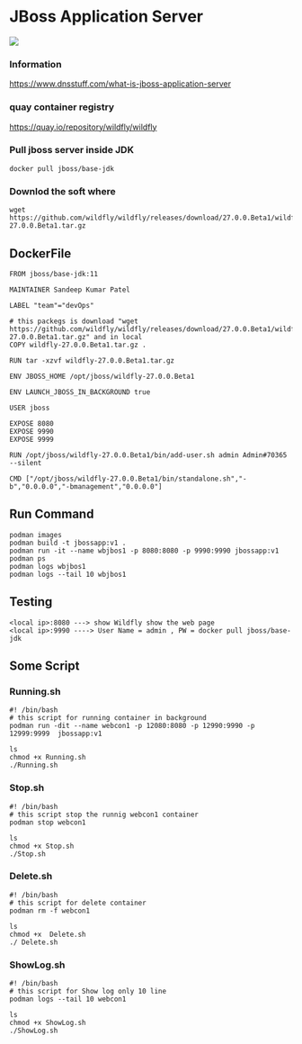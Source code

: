 # JBoss Application Server
![](https://www.endpointdev.com/blog/2017/07/jboss-456-to-wildfly-migration-tips/image-0.jpeg)
### Information
https://www.dnsstuff.com/what-is-jboss-application-server
### quay container registry
https://quay.io/repository/wildfly/wildfly
### Pull jboss server inside JDK  
```
docker pull jboss/base-jdk
```
### Downlod the soft where 
```
wget https://github.com/wildfly/wildfly/releases/download/27.0.0.Beta1/wildfly-27.0.0.Beta1.tar.gz
```

## DockerFile
```
FROM jboss/base-jdk:11

MAINTAINER Sandeep Kumar Patel

LABEL "team"="devOps"

# this packegs is download "wget https://github.com/wildfly/wildfly/releases/download/27.0.0.Beta1/wildfly-27.0.0.Beta1.tar.gz" and in local 
COPY wildfly-27.0.0.Beta1.tar.gz .

RUN tar -xzvf wildfly-27.0.0.Beta1.tar.gz

ENV JBOSS_HOME /opt/jboss/wildfly-27.0.0.Beta1

ENV LAUNCH_JBOSS_IN_BACKGROUND true

USER jboss

EXPOSE 8080
EXPOSE 9990
EXPOSE 9999

RUN /opt/jboss/wildfly-27.0.0.Beta1/bin/add-user.sh admin Admin#70365 --silent

CMD ["/opt/jboss/wildfly-27.0.0.Beta1/bin/standalone.sh","-b","0.0.0.0","-bmanagement","0.0.0.0"]
```
## Run Command
```
podman images
podman build -t jbossapp:v1 .
podman run -it --name wbjbos1 -p 8080:8080 -p 9990:9990 jbossapp:v1
podman ps
podman logs wbjbos1
podman logs --tail 10 wbjbos1
```
## Testing 
```
<local ip>:8080 ---> show Wildfly show the web page
<local ip>:9990 ----> User Name = admin , PW = docker pull jboss/base-jdk
```
## Some Script 
### Running.sh
```
#! /bin/bash
# this script for running container in background
podman run -dit --name webcon1 -p 12080:8080 -p 12990:9990 -p 12999:9999  jbossapp:v1
```
```
ls
chmod +x Running.sh
./Running.sh
``` 
### Stop.sh
```
#! /bin/bash
# this script stop the runnig webcon1 container
podman stop webcon1 
```
```
ls
chmod +x Stop.sh
./Stop.sh
```
### Delete.sh
```
#! /bin/bash
# this script for delete container 
podman rm -f webcon1 
```
```
ls
chmod +x  Delete.sh
./ Delete.sh
```
### ShowLog.sh
```
#! /bin/bash
# this script for Show log only 10 line  
podman logs --tail 10 webcon1 
```
```
ls
chmod +x ShowLog.sh
./ShowLog.sh
```
